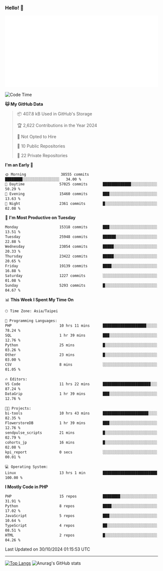 ### Hello! 👋

![Metrics](/metrics.classic.svg)

<!--START_SECTION:waka-->
![Code Time](http://img.shields.io/badge/Code%20Time-1%2C968%20hrs%2052%20mins-blue)

**🐱 My GitHub Data** 

> 📦 407.8 kB Used in GitHub's Storage 
 > 
> 🏆 2,622 Contributions in the Year 2024
 > 
> 🚫 Not Opted to Hire
 > 
> 📜 10 Public Repositories 
 > 
> 🔑 22 Private Repositories 
 > 
**I'm an Early 🐤** 

```text
🌞 Morning                38555 commits       ████████░░░░░░░░░░░░░░░░░   34.00 % 
🌆 Daytime                57025 commits       █████████████░░░░░░░░░░░░   50.29 % 
🌃 Evening                15460 commits       ███░░░░░░░░░░░░░░░░░░░░░░   13.63 % 
🌙 Night                  2361 commits        █░░░░░░░░░░░░░░░░░░░░░░░░   02.08 % 
```
📅 **I'm Most Productive on Tuesday** 

```text
Monday                   15318 commits       ███░░░░░░░░░░░░░░░░░░░░░░   13.51 % 
Tuesday                  25948 commits       ██████░░░░░░░░░░░░░░░░░░░   22.88 % 
Wednesday                23054 commits       █████░░░░░░░░░░░░░░░░░░░░   20.33 % 
Thursday                 23422 commits       █████░░░░░░░░░░░░░░░░░░░░   20.65 % 
Friday                   19139 commits       ████░░░░░░░░░░░░░░░░░░░░░   16.88 % 
Saturday                 1227 commits        ░░░░░░░░░░░░░░░░░░░░░░░░░   01.08 % 
Sunday                   5293 commits        █░░░░░░░░░░░░░░░░░░░░░░░░   04.67 % 
```


📊 **This Week I Spent My Time On** 

```text
🕑︎ Time Zone: Asia/Taipei

💬 Programming Languages: 
PHP                      10 hrs 11 mins      ████████████████████░░░░░   78.24 % 
SQL                      1 hr 39 mins        ███░░░░░░░░░░░░░░░░░░░░░░   12.76 % 
Python                   25 mins             █░░░░░░░░░░░░░░░░░░░░░░░░   03.26 % 
Other                    23 mins             █░░░░░░░░░░░░░░░░░░░░░░░░   03.00 % 
CSV                      8 mins              ░░░░░░░░░░░░░░░░░░░░░░░░░   01.05 % 

🔥 Editors: 
VS Code                  11 hrs 22 mins      ██████████████████████░░░   87.24 % 
DataGrip                 1 hr 39 mins        ███░░░░░░░░░░░░░░░░░░░░░░   12.76 % 

🐱‍💻 Projects: 
bi-tools                 10 hrs 43 mins      █████████████████████░░░░   82.35 % 
FlowerstoreDB            1 hr 39 mins        ███░░░░░░░░░░░░░░░░░░░░░░   12.76 % 
sendpulse_scripts        21 mins             █░░░░░░░░░░░░░░░░░░░░░░░░   02.79 % 
cohorts_jp               16 mins             █░░░░░░░░░░░░░░░░░░░░░░░░   02.08 % 
kpi_report               0 secs              ░░░░░░░░░░░░░░░░░░░░░░░░░   00.01 % 

💻 Operating System: 
Linux                    13 hrs 1 min        █████████████████████████   100.00 % 
```

**I Mostly Code in PHP** 

```text
PHP                      15 repos            ████████░░░░░░░░░░░░░░░░░   31.91 % 
Python                   8 repos             ████░░░░░░░░░░░░░░░░░░░░░   17.02 % 
JavaScript               5 repos             ███░░░░░░░░░░░░░░░░░░░░░░   10.64 % 
TypeScript               4 repos             ██░░░░░░░░░░░░░░░░░░░░░░░   08.51 % 
HTML                     2 repos             █░░░░░░░░░░░░░░░░░░░░░░░░   04.26 % 
```




 Last Updated on 30/10/2024 01:15:53 UTC
<!--END_SECTION:waka-->

<hr>

<span style="display:inline-block">[![Top Langs](https://github-readme-stats.vercel.app/api/top-langs/?username=maureendadap&layout=compact&theme=transparent)](https://github.com/anuraghazra/github-readme-stats)</span>
<span style="display:inline-block">![Anurag's GitHub stats](https://github-readme-stats.vercel.app/api?username=maureendadap&show_icons=true&theme=transparent&count_private=true)</span>

<!--
**MaureenDadap/maureendadap** is a ✨ _special_ ✨ repository because its `README.md` (this file) appears on your GitHub profile.

Here are some ideas to get you started:

- 🔭 I’m currently working on ...
- 🌱 I’m currently learning ...
- 👯 I’m looking to collaborate on ...
- 🤔 I’m looking for help with ...
- 💬 Ask me about ...
- 📫 How to reach me: ...
- 😄 Pronouns: ...
- ⚡ Fun fact: ...
-->
